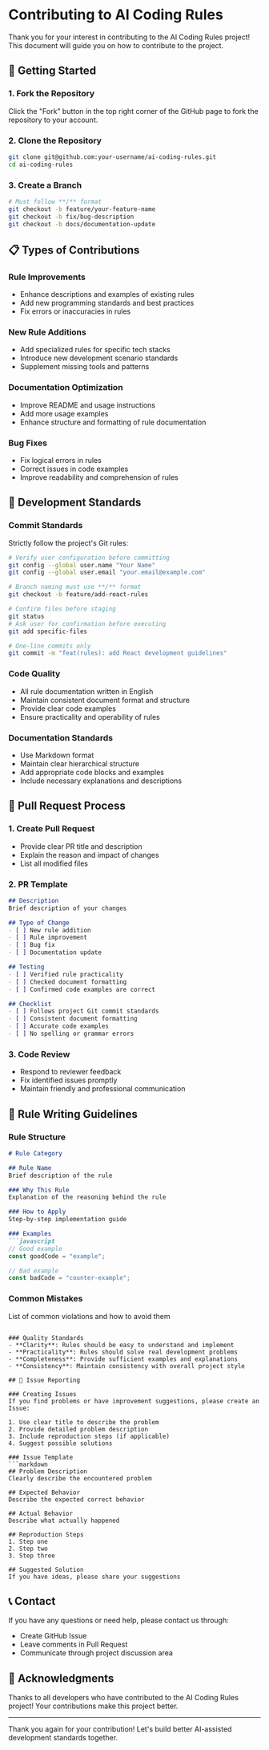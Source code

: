 # Contributing to AI Coding Rules

Thank you for your interest in contributing to the AI Coding Rules project! This document will guide you on how to contribute to the project.

## 🚀 Getting Started

### 1. Fork the Repository
Click the "Fork" button in the top right corner of the GitHub page to fork the repository to your account.

### 2. Clone the Repository
```bash
git clone git@github.com:your-username/ai-coding-rules.git
cd ai-coding-rules
```

### 3. Create a Branch
```bash
# Must follow **/** format
git checkout -b feature/your-feature-name
git checkout -b fix/bug-description
git checkout -b docs/documentation-update
```

## 📋 Types of Contributions

### Rule Improvements
- Enhance descriptions and examples of existing rules
- Add new programming standards and best practices
- Fix errors or inaccuracies in rules

### New Rule Additions
- Add specialized rules for specific tech stacks
- Introduce new development scenario standards
- Supplement missing tools and patterns

### Documentation Optimization
- Improve README and usage instructions
- Add more usage examples
- Enhance structure and formatting of rule documentation

### Bug Fixes
- Fix logical errors in rules
- Correct issues in code examples
- Improve readability and comprehension of rules

## 🔧 Development Standards

### Commit Standards
Strictly follow the project's Git rules:

```bash
# Verify user configuration before committing
git config --global user.name "Your Name"
git config --global user.email "your.email@example.com"

# Branch naming must use **/** format
git checkout -b feature/add-react-rules

# Confirm files before staging
git status
# Ask user for confirmation before executing
git add specific-files

# One-line commits only
git commit -m "feat(rules): add React development guidelines"
```

### Code Quality
- All rule documentation written in English
- Maintain consistent document format and structure
- Provide clear code examples
- Ensure practicality and operability of rules

### Documentation Standards
- Use Markdown format
- Maintain clear hierarchical structure
- Add appropriate code blocks and examples
- Include necessary explanations and descriptions

## 📝 Pull Request Process

### 1. Create Pull Request
- Provide clear PR title and description
- Explain the reason and impact of changes
- List all modified files

### 2. PR Template
```markdown
## Description
Brief description of your changes

## Type of Change
- [ ] New rule addition
- [ ] Rule improvement
- [ ] Bug fix
- [ ] Documentation update

## Testing
- [ ] Verified rule practicality
- [ ] Checked document formatting
- [ ] Confirmed code examples are correct

## Checklist
- [ ] Follows project Git commit standards
- [ ] Consistent document formatting
- [ ] Accurate code examples
- [ ] No spelling or grammar errors
```

### 3. Code Review
- Respond to reviewer feedback
- Fix identified issues promptly
- Maintain friendly and professional communication

## 🎯 Rule Writing Guidelines

### Rule Structure
```markdown
# Rule Category

## Rule Name
Brief description of the rule

### Why This Rule
Explanation of the reasoning behind the rule

### How to Apply
Step-by-step implementation guide

### Examples
```javascript
// Good example
const goodCode = "example";

// Bad example
const badCode = "counter-example";
```

### Common Mistakes
List of common violations and how to avoid them
```

### Quality Standards
- **Clarity**: Rules should be easy to understand and implement
- **Practicality**: Rules should solve real development problems
- **Completeness**: Provide sufficient examples and explanations
- **Consistency**: Maintain consistency with overall project style

## 🐛 Issue Reporting

### Creating Issues
If you find problems or have improvement suggestions, please create an Issue:

1. Use clear title to describe the problem
2. Provide detailed problem description
3. Include reproduction steps (if applicable)
4. Suggest possible solutions

### Issue Template
```markdown
## Problem Description
Clearly describe the encountered problem

## Expected Behavior
Describe the expected correct behavior

## Actual Behavior
Describe what actually happened

## Reproduction Steps
1. Step one
2. Step two
3. Step three

## Suggested Solution
If you have ideas, please share your suggestions
```

## 📞 Contact

If you have any questions or need help, please contact us through:

- Create GitHub Issue
- Leave comments in Pull Request
- Communicate through project discussion area

## 🙏 Acknowledgments

Thanks to all developers who have contributed to the AI Coding Rules project! Your contributions make this project better.

---

Thank you again for your contribution! Let's build better AI-assisted development standards together.

